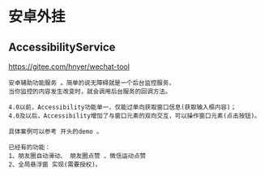 # 安卓外挂
## AccessibilityService
https://gitee.com/hnyer/wechat-tool 

```text
安卓辅助功能服务 。简单的说无障碍就是一个后台监控服务，
当你监控的内容发生改变时，就会调用后台服务的回调方法。

4.0以前，Accessibility功能单一，仅能过单向获取窗口信息(获取输入框内容)；
4.0及以后，Accessibility增加了与窗口元素的双向交互，可以操作窗口元素(点击按钮)。

具体案例可以参考 开头的demo 。

已经有的功能：
1、朋友圈自动滑动、 朋友圈点赞 、微信运动点赞
2、全局悬浮窗 实现(需要授权)。
```
